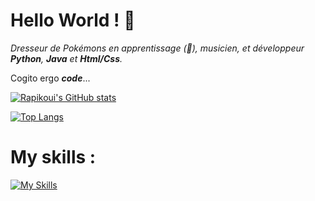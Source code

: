 # Hello World ! 👋
*Dresseur de Pokémons en apprentissage (:zany_face:), musicien, et développeur **Python**, **Java** et **Html/Css**.* <p>
Cogito ergo ***code***... <p>
[![Rapikoui's GitHub stats](https://github-readme-stats.vercel.app/api?username=Rapikoui-Coder&show_icons=true&theme=onedark)](https://github.com/anuraghazra/github-readme-stats) <p>
[![Top Langs](https://github-readme-stats.vercel.app/api/top-langs/?username=Rapikoui-Coder&layout=compact&theme=onedark)](https://github.com/anuraghazra/github-readme-stats)
# My skills :

[![My Skills](https://skillicons.dev/icons?i=py,java,html,css,arduino,git,github,linux,js,vscode,c,cpp)](https://skillicons.dev)
